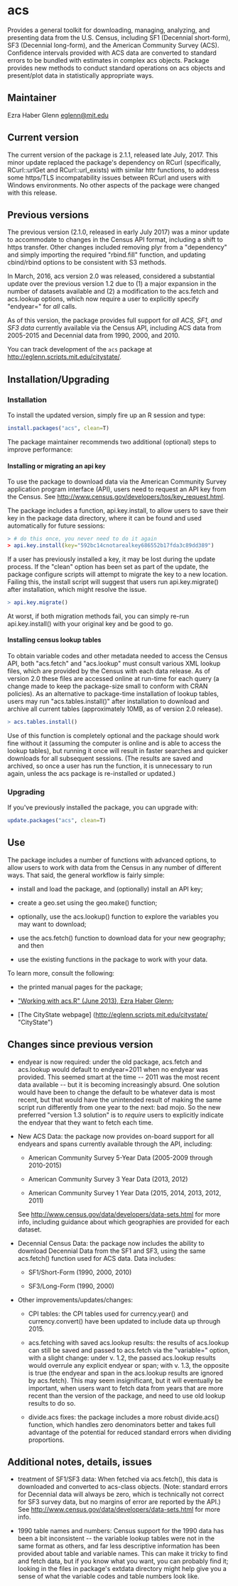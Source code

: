 # acs

Provides a general toolkit for downloading, managing, analyzing, and
presenting data from the U.S. Census, including SF1 (Decennial
short-form), SF3 (Decennial long-form), and the American Community
Survey (ACS).  Confidence intervals provided with ACS data are
converted to standard errors to be bundled with estimates in complex
acs objects.  Package provides new methods to conduct standard
operations on acs objects and present/plot data in statistically
appropriate ways.  

## Maintainer

Ezra Haber Glenn <eglenn@mit.edu>

## Current version

The current version of the package is 2.1.1, released late July, 2017.
This minor update replaced the package's dependency on RCurl
(specifically, RCurl::urlGet and RCurl::url_exists) with similar httr
functions, to address some https/TLS incompatability issues between
RCurl and users with Windows environments.  No other aspects of the
package were changed with this release.

## Previous versions

The previous version (2.1.0, released in early July 2017) was a minor
update to accommodate to changes in the Census API format, including a
shift to https transfer.  Other changes included removing plyr from a
"dependency" and simply importing the required "rbind.fill" function,
and updating cbind/rbind options to be consistent with S3 methods.

In March, 2016, acs version 2.0 was released, considered a substantial
update over the previous version 1.2 due to (1) a major expansion in
the number of datasets available and (2) a modification to the
acs.fetch and acs.lookup options, which now require a user to explicitly
specify "endyear=" for *all* calls.  

As of this version, the package provides full support for *all ACS,
SF1, and SF3 data* currently available via the Census API, including
ACS data from 2005-2015 and Decennial data from 1990, 2000, and 2010.
 
You can track development of the `acs` package at
http://eglenn.scripts.mit.edu/citystate/.


## Installation/Upgrading 
### Installation

To install the updated version, simply fire up an R session and type:

```R
install.packages("acs", clean=T)
```

The package maintainer recommends two additional (optional) steps to
improve performance:

#### Installing or migrating an api key

To use the package to download data via the American Community Survey
application program interface (API), users need to request an API key
from the Census.  See
http://www.census.gov/developers/tos/key_request.html.

The package includes a function, api.key.install, to allow users to
save their key in the package data directory, where it can be found
and used automatically for future sessions:

```R
> # do this once, you never need to do it again
> api.key.install(key="592bc14cnotarealkey686552b17fda3c89dd389")
```

If a user has previously installed a key, it may be lost during the
update process.  If the "clean" option has been set as part of the
update, the package configure scripts will attempt to migrate the key
to a new location.  Failing this, the install script will suggest that
users run api.key.migrate() after installation, which might resolve
the issue.  
```R
> api.key.migrate()
```

At worst, if both migration methods fail, you can simply re-run
api.key.install() with your original key and be good to go.

#### Installing census lookup tables

To obtain variable codes and other metadata needed to access the
Census API, both "acs.fetch" and "acs.lookup" must consult various XML
lookup files, which are provided by the Census with each data release.
As of version 2.0 these files are accessed online at run-time for each
query (a change made to keep the package-size small to conform with
CRAN policies).  As an alternative to package-time installation of
lookup tables, users may run "acs.tables.install()" after installation
to download and archive all current tables (approximately 10MB, as of
version 2.0 release).

```R
> acs.tables.install()
```

Use of this function is completely optional and the package should
work fine without it (assuming the computer is online and is able to
access the lookup tables), but running it once will result in faster
searches and quicker downloads for all subsequent sessions.  (The
results are saved and archived, so once a user has run the function,
it is unnecessary to run again, unless the acs package is re-installed
or updated.)


### Upgrading

If you've previously installed the package, you can upgrade with:

```R
update.packages("acs", clean=T)
```

## Use

The package includes a number of functions with advanced options, to
allow users to work with data from the Census in any number of
different ways.  That said, the general workflow is fairly simple:

 + install and load the package, and (optionally) install an API key;

 + create a geo.set using the geo.make() function;

 + optionally, use the acs.lookup() function to explore the variables
   you may want to download;

 + use the acs.fetch() function to download data for your new
   geography; and then
 
 + use the existing functions in the package to work with your data.

To learn more, consult the following:

 + the printed manual pages for the package;

 + ["Working with acs.R" (June 2013), Ezra Haber Glenn](http://papers.ssrn.com/sol3/papers.cfm?abstract_id=2552524);

 + [The CityState webpage] (http://eglenn.scripts.mit.edu/citystate/ "CityState")


## Changes since previous version

 + endyear is now required: under the old package, acs.fetch and
   acs.lookup would default to endyear=2011 when no endyear was
   provided.  This seemed smart at the time -- 2011 was the most
   recent data available -- but it is becoming increasingly absurd.
   One solution would have been to change the default to be whatever
   data is most recent, but that would have the unintended result of
   making the same script run differently from one year to the next:
   bad mojo.  So the new preferred "version 1.3 solution" is to
   *require* users to explicitly indicate the endyear that they want
   to fetch each time.

 + New ACS Data: the package now provides on-board support for all
   endyears and spans currently available through the API, including:
     
    + American Community Survey 5-Year Data (2005-2009 through 2010-2015)
   
    + American Community Survey 3 Year Data (2013, 2012)

    + American Community Survey 1 Year Data (2015, 2014, 2013, 2012, 2011)

   See <http://www.census.gov/data/developers/data-sets.html> for more
   info, including guidance about which geographies are provided for
   each dataset.

 + Decennial Census Data: the package now includes the ability to
   download Decennial Data from the SF1 and SF3, using the same
   acs.fetch() function used for ACS data.  Data includes:

    + SF1/Short-Form (1990, 2000, 2010)

    + SF3/Long-Form (1990, 2000)

 + Other improvements/updates/changes:

   + CPI tables: the CPI tables used for currency.year() and
     currency.convert() have been updated to include data up
     through 2015.
 
   + acs.fetching with saved acs.lookup results: the results of
     acs.lookup can still be saved and passed to acs.fetch via the
     "variable=" option, with a slight change: under v. 1.2, the
     passed acs.lookup results would overrule any explicit endyear or
     span; with v. 1.3, the opposite is true (the endyear and span in
     the acs.lookup results are ignored by acs.fetch).  This may seem
     insignificant, but it will eventually be important, when users
     want to fetch data from years that are more recent than the
     version of the package, and need to use old lookup results to do
     so.

   + divide.acs fixes: the package includes a more robust divide.acs()
     function, which handles zero denominators better and takes full
     advantage of the potential for reduced standard errors when
     dividing proportions.

## Additional notes, details, issues

 + treatment of SF1/SF3 data: When fetched via acs.fetch(), this data
   is downloaded and converted to acs-class objects. (Note: standard
   errors for Decennial data will always be zero, which is technically
   not correct for SF3 survey data, but no margins of error are
   reported by the API.) See
   <http://www.census.gov/data/developers/data-sets.html>
   for more info.

 + 1990 table names and numbers: Census support for the 1990 data has
   been a bit inconsistent -- the variable lookup tables were not in
   the same format as others, and far less descriptive information has
   been provided about table and variable names.  This can make it
   tricky to find and fetch data, but if you know what you want, you
   can probably find it; looking in the files in package's extdata
   directory might help give you a sense of what the variable codes
   and table numbers look like.
